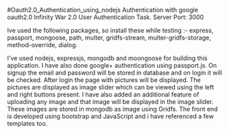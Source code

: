 #Oauth2.0_Authentication_using_nodejs
Authentication with google oauth2.0
Infinity War 2.0 User Authentication Task.
Server Port: 3000

Ive used the following packages, so install these while testing :-
express,
passport,
mongoose,
path,
multer,
gridfs-stream,
multer-gridfs-storage,
method-override,
dialog.




I've used nodejs, expressjs, mongodb and moongoose for building this application.
I have also done google+ authentication using passport.js.
On signup the email and password will be stored in database and on login it will be checked. 
After login the page with pictures will be displayed.
The pictures are displayed as image slider which can be viewed using the left and right buttons present.
I have also added an additional feature of uploading any image and that image will be displayed in the image slider.
These images are stored in mongodb as image using Gridfs.
The front end is developed using bootstrap and JavaScript and i have referenced a few templates too.

